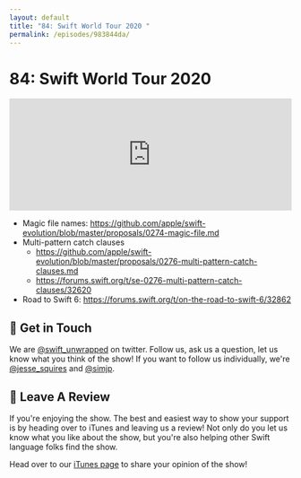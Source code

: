 ```yaml
---
layout: default
title: "84: Swift World Tour 2020 "
permalink: /episodes/983844da/
---
```


# 84: Swift World Tour 2020

<iframe frameBorder="0" height="200px" scrolling="no" seamless src="https://player.simplecast.com/34c97512-6201-477a-a478-b74d6ac2a7fd" width="100%"></iframe>

* Magic file names: https://github.com/apple/swift-evolution/blob/master/proposals/0274-magic-file.md
* Multi-pattern catch clauses
    * https://github.com/apple/swift-evolution/blob/master/proposals/0276-multi-pattern-catch-clauses.md
    * https://forums.swift.org/t/se-0276-multi-pattern-catch-clauses/32620
* Road to Swift 6: https://forums.swift.org/t/on-the-road-to-swift-6/32862

## 👋 Get in Touch

We are [@swift_unwrapped](https://twitter.com/swift_unwrapped) on twitter. Follow us, ask us a question, let us know what you think of the show! If you want to follow us individually, we're [@jesse_squires](https://twitter.com/jesse_squires) and [@simjp](https://twitter.com/simjp).

## 🖤 Leave A Review

If you're enjoying the show. The best and easiest way to show your support is by heading over to iTunes and leaving us a review! Not only do you let us know what you like about the show, but you're also helping other Swift language folks find the show.

Head over to our [iTunes page](https://itunes.apple.com/us/podcast/swift-unwrapped/id1209817203?mt=2) to share your opinion of the show!
